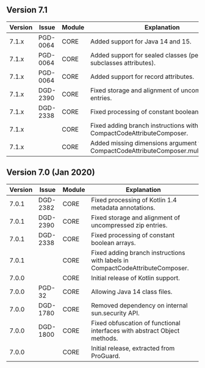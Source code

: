 ## Version 7.1

| Version| Issue    | Module   | Explanation
|--------|----------|----------|----------------------------------
| 7.1.x  | PGD-0064 | CORE     | Added support for Java 14 and 15.
| 7.1.x  | PGD-0064 | CORE     | Added support for sealed classes (permitted subclasses attributes).
| 7.1.x  | PGD-0064 | CORE     | Added support for record attributes.
| 7.1.x  | DGD-2390 | CORE     | Fixed storage and alignment of uncompressed zip entries.
| 7.1.x  | DGD-2338 | CORE     | Fixed processing of constant boolean arrays.
| 7.1.x  |          | CORE     | Fixed adding branch instructions with labels in CompactCodeAttributeComposer.
| 7.1.x  |          | CORE     | Added missing dimensions argument to CompactCodeAttributeComposer.multianewarray.

## Version 7.0 (Jan 2020)

| Version| Issue    | Module   | Explanation
|--------|----------|----------|----------------------------------
| 7.0.1  | DGD-2382 | CORE     | Fixed processing of Kotlin 1.4 metadata annotations.
| 7.0.1  | DGD-2390 | CORE     | Fixed storage and alignment of uncompressed zip entries.
| 7.0.1  | DGD-2338 | CORE     | Fixed processing of constant boolean arrays.
| 7.0.1  |          | CORE     | Fixed adding branch instructions with labels in CompactCodeAttributeComposer.
| 7.0.0  |          | CORE     | Initial release of Kotlin support.
| 7.0.0  | PGD-32   | CORE     | Allowing Java 14 class files.
| 7.0.0  | DGD-1780 | CORE     | Removed dependency on internal sun.security API.
| 7.0.0  | DGD-1800 | CORE     | Fixed obfuscation of functional interfaces with abstract Object methods.
| 7.0.0  |          | CORE     | Initial release, extracted from ProGuard.

